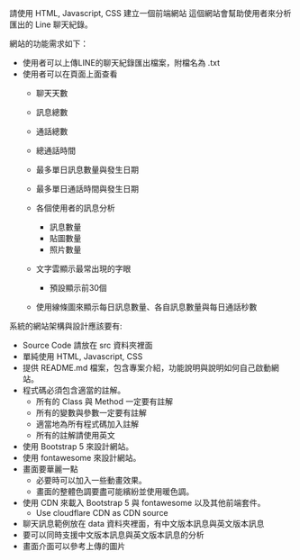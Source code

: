 請使用 HTML, Javascript, CSS 建立一個前端網站
這個網站會幫助使用者來分析匯出的 Line 聊天紀錄。

網站的功能需求如下：
- 使用者可以上傳LINE的聊天紀錄匯出檔案，附檔名為 .txt
- 使用者可以在頁面上面查看
    - 聊天天數
    - 訊息總數
    - 通話總數
    - 總通話時間
    - 最多單日訊息數量與發生日期
    - 最多單日通話時間與發生日期

    - 各個使用者的訊息分析
        - 訊息數量
        - 貼圖數量
        - 照片數量

    - 文字雲顯示最常出現的字眼
        - 預設顯示前30個

    - 使用線條圖來顯示每日訊息數量、各自訊息數量與每日通話秒數

系統的網站架構與設計應該要有:
- Source Code 請放在 src 資料夾裡面
- 單純使用 HTML, Javascript, CSS
- 提供 README.md 檔案，包含專案介紹，功能說明與說明如何自己啟動網站。
- 程式碼必須包含適當的註解。
  - 所有的 Class 與 Method 一定要有註解
  - 所有的變數與參數一定要有註解
  - 適當地為所有程式碼加入註解
  - 所有的註解請使用英文
- 使用 Bootstrap 5 來設計網站。
- 使用 fontawesome 來設計網站。
- 畫面要華麗一點
  - 必要時可以加入一些動畫效果。
  - 畫面的整體色調要盡可能繽紛並使用暖色調。
- 使用 CDN 來載入 Bootstrap 5 與 fontawesome 以及其他前端套件。
  - Use cloudflare CDN as CDN source
- 聊天訊息範例放在 data 資料夾裡面，有中文版本訊息與英文版本訊息
- 要可以同時支援中文版本訊息與英文版本訊息的分析
- 畫面介面可以參考上傳的圖片